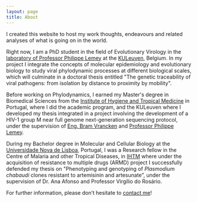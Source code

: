 ```yaml
---
layout: page
title: About
---
```

I created this website to host my work thoughts, endeavours and related analyses of what is going on in the world.

Right now, I am a PhD student in the field of Evolutionary Virology in the [laboratory of Professor Philippe Lemey](http://rega.kuleuven.be/cev/ecv) at the [KULeuven](http://www.kuleuven.be/english), Belgium. In my project I integrate the concepts of molecular epidemiology and evolutionary biology to study viral phylodynamic processes at different biological scales, which will culminate in a doctoral thesis entitled "The genetic traceability of viral pathogens: from isolation by distance to proximity by mobility".

Before working on Phylodynamics, I earned my Master's degree in Biomedical Sciences from the [Institute of Hygiene and Tropical Medicine](http://www.ihmt.unl.pt/) in Portugal, where I did the academic program, and the KULeuven where I developed my thesis integrated in a project involving the development of a HIV-1 group M near full genome next-generation sequencing protocol, under the supervision of [Eng. Bram Vrancken](https://rega.kuleuven.be/cev/ecv/lab-members/BramVrancken.html) and [Professor Philippe Lemey](https://rega.kuleuven.be/cev/ecv/lab-members/PhilippeLemey.html).

During my Bachelor degree in Molecular and Cellular Biology at the [Universidade Nova de Lisboa](http://www.unl.pt/en/), Portugal, I was a Research fellow in the Centre of Malaria and other Tropical Diseases, in [IHTM](http://www.ihmt.unl.pt/) where under the acquisition of resistance to multiple drugs (ARMD) project I successfully defended my thesis on "Phenotyping and genotyping of <i>Plasmodium chabaudi</i> clones resistant to artemisinin and artesunate”, under the supervision of Dr. Ana Afonso and Professor Virgílio do Rosário.

For further information, please don’t hesitate to [contact me](https://www.google.com/recaptcha/mailhide/d?k=01RKQXgMiCn8dgvgHbVnzIPQ==&c=yAWm6xoNth1P87zR-8D3AIs1VdbTphSgX6CyOpHw4odFLGn6SO_x_4VJTao_19E0)!